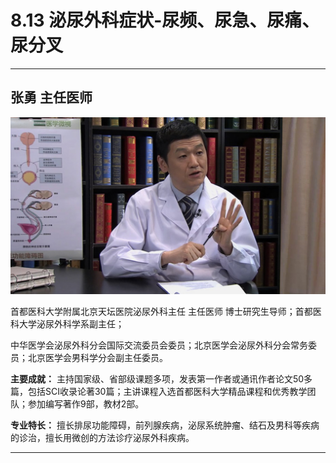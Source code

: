# 8.13 泌尿外科症状-尿频、尿急、尿痛、尿分叉

---

## 张勇 主任医师

![1681544564597](image/c08_013/1681544564597.png)

首都医科大学附属北京天坛医院泌尿外科主任 主任医师 博士研究生导师；首都医科大学泌尿外科学系副主任；

中华医学会泌尿外科分会国际交流委员会委员；北京医学会泌尿外科分会常务委员；北京医学会男科学分会副主任委员。


**主要成就：** 主持国家级、省部级课题多项，发表第一作者或通讯作者论文50多篇，包括SCI收录论著30篇；主讲课程入选首都医科大学精品课程和优秀教学团队；参加编写著作9部，教材2部。


**专业特长：** 擅长排尿功能障碍，前列腺疾病，泌尿系统肿瘤、结石及男科等疾病的诊治，擅长用微创的方法诊疗泌尿外科疾病。

---
